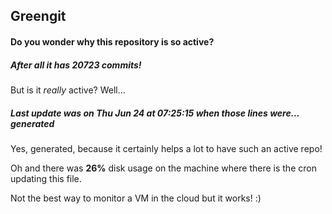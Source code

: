 ## Greengit

#### Do you wonder why this repository is so active?

##### After all it has 20723 commits!

But is it *really* active? Well...

##### Last update was on Thu Jun 24 at 07:25:15 when those lines were... generated

Yes, generated, because it certainly helps a lot to have such an active repo!

Oh and there was **26%** disk usage on the machine
where there is the cron updating this file.

Not the best way to monitor a VM in the cloud but it works! :)
